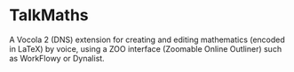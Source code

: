 # TalkMaths
A Vocola 2 (DNS) extension for creating and editing mathematics (encoded in LaTeX) by voice, using a ZOO interface (Zoomable Online Outliner) such as WorkFlowy or Dynalist.
